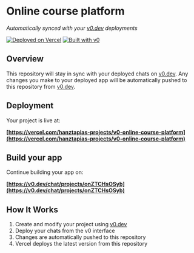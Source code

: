# Online course platform

*Automatically synced with your [v0.dev](https://v0.dev) deployments*

[![Deployed on Vercel](https://img.shields.io/badge/Deployed%20on-Vercel-black?style=for-the-badge&logo=vercel)](https://vercel.com/hanztapias-projects/v0-online-course-platform)
[![Built with v0](https://img.shields.io/badge/Built%20with-v0.dev-black?style=for-the-badge)](https://v0.dev/chat/projects/onZTCHsOSyb)

## Overview

This repository will stay in sync with your deployed chats on [v0.dev](https://v0.dev).
Any changes you make to your deployed app will be automatically pushed to this repository from [v0.dev](https://v0.dev).

## Deployment

Your project is live at:

**[https://vercel.com/hanztapias-projects/v0-online-course-platform](https://vercel.com/hanztapias-projects/v0-online-course-platform)**

## Build your app

Continue building your app on:

**[https://v0.dev/chat/projects/onZTCHsOSyb](https://v0.dev/chat/projects/onZTCHsOSyb)**

## How It Works

1. Create and modify your project using [v0.dev](https://v0.dev)
2. Deploy your chats from the v0 interface
3. Changes are automatically pushed to this repository
4. Vercel deploys the latest version from this repository
